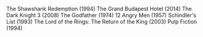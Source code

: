 The Shawshank Redemption (1994)
The Grand Budapest Hotel (2014)
The Dark Knight 3 (2008)
The Godfather (1974)
12 Angry Men (1957)
Schindler's List (1993)
The Lord of the Rings: The Return of the King (2003)
Pulp Fiction (1994)
